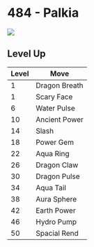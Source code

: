 # 484 - Palkia
![][484]

## Level Up

Level | Move
---   | ---
  1   | Dragon Breath
  1   | Scary Face
  6   | Water Pulse
 10   | Ancient Power
 14   | Slash
 18   | Power Gem
 22   | Aqua Ring
 26   | Dragon Claw
 30   | Dragon Pulse
 34   | Aqua Tail
 38   | Aura Sphere
 42   | Earth Power
 46   | Hydro Pump
 50   | Spacial Rend



[484]: /img/pokemon/484.png
